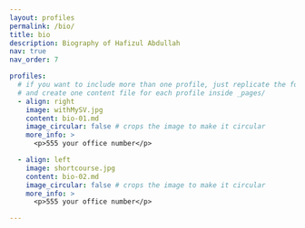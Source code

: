 ```yaml
---
layout: profiles
permalink: /bio/
title: bio
description: Biography of Hafizul Abdullah
nav: true
nav_order: 7

profiles:
  # if you want to include more than one profile, just replicate the following block
  # and create one content file for each profile inside _pages/
  - align: right
    image: withMySV.jpg
    content: bio-01.md
    image_circular: false # crops the image to make it circular
    more_info: >
      <p>555 your office number</p>

  - align: left
    image: shortcourse.jpg
    content: bio-02.md
    image_circular: false # crops the image to make it circular
    more_info: >
      <p>555 your office number</p>

---
```

